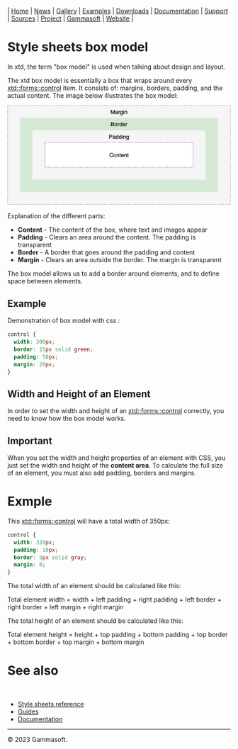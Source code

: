 | [Home](home.md) | [News](news.md) | [Gallery](gallery.md) | [Examples](examples.md) | [Downloads](downloads.md) | [Documentation](documentation.md) | [Support](support.md) | [Sources](https://github.com/gammasoft71/xtd) | [Project](https://sourceforge.net/projects/xtdpro/) | [Gammasoft](gammasoft.md) | [Website](https://gammasoft71.wixsite.com/xtdpro) |

# Style sheets box model

In xtd, the term "box model" is used when talking about design and layout.

The xtd box model is essentially a box that wraps around every [xtd::forms::control](https://codedocs.xyz/gammasoft71/xtd/classxtd_1_1forms_1_1control.html) item.
It consists of: margins, borders, padding, and the actual content. The image below illustrates the box model:

![box_model](pictures/box_model.png)

Explanation of the different parts:

* **Content** - The content of the box, where text and images appear
* **Padding** - Clears an area around the content. The padding is transparent
* **Border** - A border that goes around the padding and content
* **Margin** - Clears an area outside the border. The margin is transparent

The box model allows us to add a border around elements, and to define space between elements. 

## Example

Demonstration of box model with css :

```css
control {
  width: 300px;
  border: 15px solid green;
  padding: 50px;
  margin: 20px;
}
```

## Width and Height of an Element

In order to set the width and height of an [xtd::forms::control](https://codedocs.xyz/gammasoft71/xtd/classxtd_1_1forms_1_1control.html) correctly, you need to know how the box model works.

## Important

When you set the width and height properties of an element with CSS, you just set the width and height of the **content area**. 
To calculate the full size of an element, you must also add padding, borders and margins.

# Exmple

This [xtd::forms::control](https://codedocs.xyz/gammasoft71/xtd/classxtd_1_1forms_1_1control.html) will have a total width of 350px: 

```css
control {
  width: 320px;
  padding: 10px;
  border: 5px solid gray;
  margin: 0; 
}
```

The total width of an element should be calculated like this:

Total element width = width + left padding + right padding + left border + right border + left margin + right margin

The total height of an element should be calculated like this:

Total element height = height + top padding + bottom padding + top border + bottom border + top margin + bottom margin

# See also
​
* [Style sheets reference](style_sheets_reference.md)
* [Guides](guides.md)
* [Documentation](documentation.md)

______________________________________________________________________________________________

© 2023 Gammasoft.
